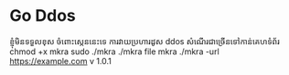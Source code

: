 # Go Ddos
ខ្ញុំមិនទទួលខុស ចំពោះស្កេននេះទេ
ការវាយប្រហារដូស ddos សំណើរជាច្រើនទៅកាន់គេហទំព័រ
chmod +x mkra
sudo ./mkra
./mkra
file mkra
./mkra -url https://example.com
v 1.0.1
